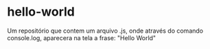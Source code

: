 # hello-world
Um repositório que contem um arquivo .js, onde através do comando console.log, aparecera na tela a frase: "Hello World" 
